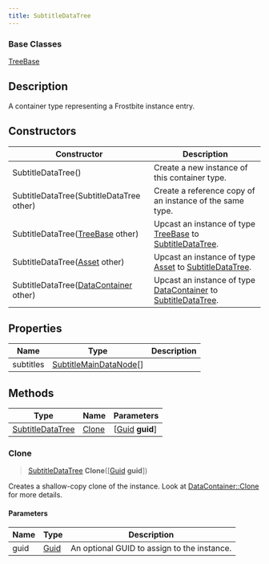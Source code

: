 ```yaml
---
title: SubtitleDataTree
---
```

### Base Classes

[TreeBase](TreeBase)

## Description

A container type representing a Frostbite instance entry.

## Constructors

| Constructor                                                                 | Description                                                                                                             |
| --------------------------------------------------------------------------- | ----------------------------------------------------------------------------------------------------------------------- |
| SubtitleDataTree()                                                          | Create a new instance of this container type.                                                                           |
| SubtitleDataTree(SubtitleDataTree other)                                    | Create a reference copy of an instance of the same type.                                                                |
| SubtitleDataTree([TreeBase](TreeBase) other)                                | Upcast an instance of type [TreeBase](TreeBase) to [SubtitleDataTree](SubtitleDataTree).                                |
| SubtitleDataTree([Asset](Asset) other)                                      | Upcast an instance of type [Asset](Asset) to [SubtitleDataTree](SubtitleDataTree).                                      |
| SubtitleDataTree([DataContainer](/vext/ref/shared/class/datacontainer) other) | Upcast an instance of type [DataContainer](/vext/ref/shared/class/datacontainer) to [SubtitleDataTree](SubtitleDataTree). |

## Properties

| Name      | Type                                             | Description |
| --------- | ------------------------------------------------ | ----------- |
| subtitles | [SubtitleMainDataNode](SubtitleMainDataNode)\[\] |             |

## Methods

| Type                                 | Name            | Parameters                                     |
| ------------------------------------ | --------------- | ---------------------------------------------- |
| [SubtitleDataTree](SubtitleDataTree) | [Clone](#clone) | \[[Guid](/vext/ref/shared/class/guid) **guid**\] |

### Clone

> [SubtitleDataTree](SubtitleDataTree) **Clone**(\[[Guid](/vext/ref/shared/class/guid) **guid**\])

Creates a shallow-copy clone of the instance. Look at [DataContainer::Clone](/vext/ref/shared/class/datacontainer#clone) for more details.

#### Parameters

| Name | Type         | Description                                 |
| ---- | ------------ | ------------------------------------------- |
| guid | [Guid](Guid) | An optional GUID to assign to the instance. |
